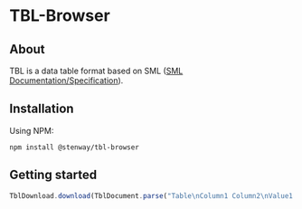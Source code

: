 ﻿# TBL-Browser

## About

TBL is a data table format based on SML ([SML Documentation/Specification](https://www.simpleml.com)).

## Installation

Using NPM:
```
npm install @stenway/tbl-browser
```

## Getting started

```ts
TblDownload.download(TblDocument.parse("Table\nColumn1 Column2\nValue1 Value2\nEnd"), "Test.tbl")
```